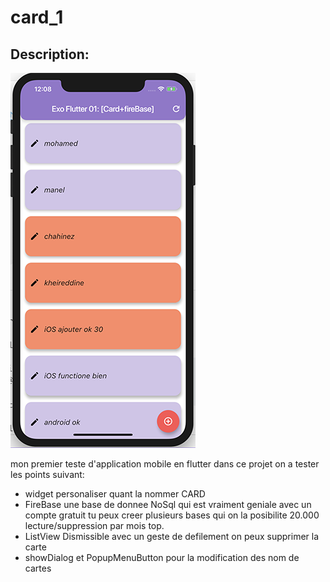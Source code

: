 # card_1

## Description:
![Screenshot](CARD_1.png)

mon premier teste d'application mobile en flutter
dans ce projet on a tester les points suivant:

  - widget personaliser quant la nommer CARD
  - FireBase une base de donnee NoSql qui est vraiment geniale avec un compte gratuit 
     tu peux creer plusieurs bases qui on la posibilite 20.000 lecture/suppression par mois top.
  - ListView Dismissible avec un geste de defilement on peux supprimer la carte
  - showDialog et PopupMenuButton pour la modification des nom de cartes




